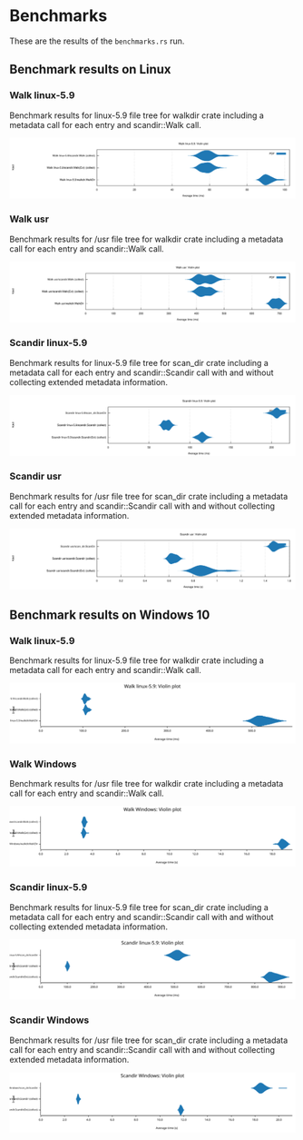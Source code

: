 # Benchmarks

These are the results of the `benchmarks.rs` run.

## Benchmark results on Linux

### Walk linux-5.9

Benchmark results for linux-5.9 file tree for walkdir crate including a metadata call for each entry and
scandir::Walk call.

![](images/linux_walk_linux-5.9.svg)

### Walk usr

Benchmark results for /usr file tree for walkdir crate including a metadata call for each entry and
scandir::Walk call.

![](images/linux_walk_usr.svg)

### Scandir linux-5.9

Benchmark results for linux-5.9 file tree for scan_dir crate including a metadata call for each entry and
scandir::Scandir call with and without collecting extended metadata information.

![](images/linux_scandir_linux-5.9.svg)

### Scandir usr

Benchmark results for /usr file tree for scan_dir crate including a metadata call for each entry and
scandir::Scandir call with and without collecting extended metadata information.

![](images/linux_scandir_usr.svg)

## Benchmark results on Windows 10

### Walk linux-5.9

Benchmark results for linux-5.9 file tree for walkdir crate including a metadata call for each entry and
scandir::Walk call.

![](images/windows_walk_linux-5.9.svg)

### Walk Windows

Benchmark results for /usr file tree for walkdir crate including a metadata call for each entry and scandir::Walk call.

![](images/windows_walk_windows.svg)

### Scandir linux-5.9

Benchmark results for linux-5.9 file tree for scan_dir crate including a metadata call for each entry and
scandir::Scandir call with and without collecting extended metadata information.

![](images/windows_scandir_linux-5.9.svg)

### Scandir Windows

Benchmark results for /usr file tree for scan_dir crate including a metadata call for each entry and
scandir::Scandir call with and without collecting extended metadata information.

![](images/windows_scandir_windows.svg)
